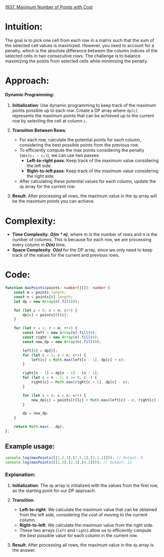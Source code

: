 [1937. Maximum Number of Points with Cost](https://leetcode.com/problems/maximum-number-of-points-with-cost/)

# Intuition:

The goal is to pick one cell from each row in a matrix such that the sum of the selected cell values is maximized. However, you need to account for a penalty, which is the absolute difference between the column indices of the selected cells in two consecutive rows. The challenge is to balance maximizing the points from selected cells while minimizing the penalty.

# Approach:

#### Dynamic Programming:

1. **Initialization**: Use dynamic programming to keep track of the maximum points possible up to each row. Create a DP array where `dp[c]` represents the maximum points that can be achieved up to the current row by selecting the cell at column `c`.

2. **Transition Between Rows**:
    - For each row, calculate the potential points for each column, considering the best possible points from the previous row.
    - To efficiently compute the max points considering the penalty (`abs(c₁ - c₂)`), we can use two passes:
        - **Left-to-right pass**: Keep track of the maximum value considering the left side.
        - **Right-to-left pass**: Keep track of the maximum value considering the right side.
    - After calculating these potential values for each column, update the `dp` array for the current row.

3. **Result**: After processing all rows, the maximum value in the `dp` array will be the maximum points you can achieve.

# Complexity:

- **Time Complexity**: ***O(m * n)***, where m is the number of rows and n is the number of columns. This is because for each row, we are processing every column in ***O(n)*** time.
- **Space Complexity**: ***O(n)*** for the DP array, since we only need to keep track of the values for the current and previous rows.

# Code:

```typescript
function maxPoints(points: number[][]): number {
    const m = points.length;
    const n = points[0].length;
    let dp = new Array(n).fill(0);

    for (let c = 0; c < n; c++) {
        dp[c] = points[0][c];
    }

    for (let r = 1; r < m; r++) {
        const left = new Array(n).fill(0);
        const right = new Array(n).fill(0);
        const new_dp = new Array(n).fill(0);

        left[0] = dp[0];
        for (let c = 1; c < n; c++) {
            left[c] = Math.max(left[c - 1], dp[c] + c);
        }

        right[n - 1] = dp[n - 1] - (n - 1);
        for (let c = n - 2; c >= 0; c--) {
            right[c] = Math.max(right[c + 1], dp[c] - c);
        }

        for (let c = 0; c < n; c++) {
            new_dp[c] = points[r][c] + Math.max(left[c] - c, right[c] + c);
        }

        dp = new_dp;
    }

    return Math.max(...dp);
};

```

## Example usage:

```typescript
console.log(maxPoints([[1,2,3],[1,5,1],[3,1,1]])); // Output: 9
console.log(maxPoints([[1,5],[2,3],[4,2]])); // Output: 11
```

### Explanation:

1. **Initialization**: The `dp` array is initialized with the values from the first row, as the starting point for our DP approach.

2. **Transition**:
    - **Left-to-right**: We calculate the maximum value that can be obtained from the left side, considering the cost of moving to the current column.
    - **Right-to-left**: We calculate the maximum value from the right side.
    - These two arrays (`left` and `right`) allow us to efficiently compute the best possible value for each column in the current row.

3. **Result**: After processing all rows, the maximum value in the `dp` array is the answer.
